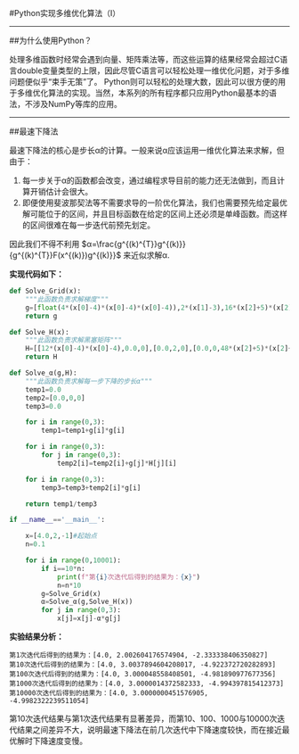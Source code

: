 #Python实现多维优化算法（Ⅰ）

---

##为什么使用Python？

处理多维函数时经常会遇到向量、矩阵乘法等，而这些运算的结果经常会超过C语言double变量类型的上限，因此尽管C语言可以轻松处理一维优化问题，对于多维问题便似乎“束手无策”了。
Python则可以轻松的处理大数，因此可以很方便的用于多维优化算法的实现。当然，本系列的所有程序都只应用Python最基本的语法，不涉及NumPy等库的应用。

---

##最速下降法

最速下降法的核心是步长α的计算。一般来说α应该运用一维优化算法来求解，但由于：
1. 每一步关于α的函数都会改变，通过编程求导目前的能力还无法做到，而且计算开销估计会很大。
2. 即便使用斐波那契法等不需要求导的一阶优化算法，我们也需要预先给定最优解可能位于的区间，并且目标函数在给定的区间上还必须是单峰函数。而这样的区间很难在每一步迭代前预先划定。

因此我们不得不利用 $α=\frac{g^{(k)^{T}}g^{(k)}}{g^{(k)^{T}}F(x^{(k)})g^{(k)}}$ 来近似求解α.

**实现代码如下：**
~~~Python
def Solve_Grid(x):
    """此函数负责求解梯度"""
    g=[float(4*(x[0]-4)*(x[0]-4)*(x[0]-4)),2*(x[1]-3),16*(x[2]+5)*(x[2]+5)*(x[2]+5)]
    return g

def Solve_H(x):
    """此函数负责求解黑塞矩阵"""
    H=[[12*(x[0]-4)*(x[0]-4),0.0,0],[0.0,2,0],[0.0,0,48*(x[2]+5)*(x[2]+5)]]
    return H

def Solve_α(g,H):
    """此函数负责求解每一步下降的步长α"""
    temp1=0.0
    temp2=[0.0,0,0]
    temp3=0.0

    for i in range(0,3):
        temp1=temp1+g[i]*g[i]

    for i in range(0,3):
        for j in range(0,3):
            temp2[i]=temp2[i]+g[j]*H[j][i]

    for i in range(0,3):
        temp3=temp3+temp2[i]*g[i]

    return temp1/temp3

if __name__=='__main__':

    x=[4.0,2,-1]#起始点
    n=0.1

    for i in range(0,10001):
        if i==10*n:
            print(f"第{i}次迭代后得到的结果为：{x}")
            n=n*10
        g=Solve_Grid(x)
        α=Solve_α(g,Solve_H(x))
        for j in range(0,3):
            x[j]=x[j]-α*g[j]
~~~

**实验结果分析：**

~~~
第1次迭代后得到的结果为：[4.0, 2.002604176574904, -2.333338406350827]
第10次迭代后得到的结果为：[4.0, 3.0037894604208017, -4.922372720282893]
第100次迭代后得到的结果为：[4.0, 3.000048558408501, -4.981890977677356]
第1000次迭代后得到的结果为：[4.0, 3.0000014372582333, -4.994397815412373]
第10000次迭代后得到的结果为：[4.0, 3.0000000451576905, -4.9982322239511054]
~~~

第10次迭代结果与第1次迭代结果有显著差异，而第10、100、1000与10000次迭代结果之间差异不大，说明最速下降法在前几次迭代中下降速度较快，而在接近最优解时下降速度变慢。
